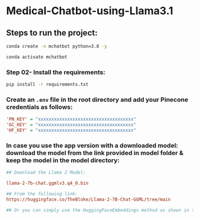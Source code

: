 # Medical-Chatbot-using-Llama3.1

## Steps to run the project:

```bash
conda create -n mchatbot python=3.8 -y
```

```bash
conda activate mchatbot
```

### Step 02- Install the requirements:
```bash
pip install -r requirements.txt
```

### Create an `.env` file in the root directory and add your Pinecone credentials as follows:

```ini
'PN_KEY' = "xxxxxxxxxxxxxxxxxxxxxxxxxxxxxxxxxxxx"
'GC_KEY' = "xxxxxxxxxxxxxxxxxxxxxxxxxxxxxxxxxxxx"
'HF_KEY' = "xxxxxxxxxxxxxxxxxxxxxxxxxxxxxxxxxxxx"
```

### In case you use the app version with a downloaded model: download the model from the link provided in model folder & keep the model in the model directory:

```ini
## Download the Llama 2 Model:

llama-2-7b-chat.ggmlv3.q4_0.bin

## From the following link:
https://huggingface.co/TheBloke/Llama-2-7B-Chat-GGML/tree/main

## Or you can simply use the HuggingFaceEmbeddings method as shown in the trials file.